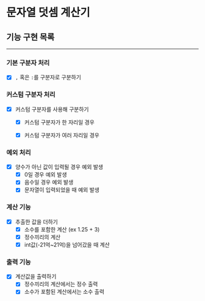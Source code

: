 # 문자열 덧셈 계산기

## 기능 구현 목록

---

### 기본 구분자 처리
- [x] `,` 혹은 `:`를 구분자로 구분하기 


### 커스텀 구분자 처리
- [x] 커스텀 구분자를 사용해 구분하기
  - [x] 커스텀 구분자가 한 자리일 경우
  - [x] 커스텀 구분자가 여러 자리일 경우 
  
    
### 예외 처리
- [x] 양수가 아닌 값이 입력될 경우 예외 발생
  - [x] 0일 경우 예외 발생
  - [x] 음수일 경우 예외 발생
  - [x] 문자열이 입력되었을 때 예외 발생

### 계산 기능
- [x] 추출한 값을 더하기
  - [x] 소수를 포함한 계산 (ex 1.25 + 3)
  - [x] 정수끼리의 계산
  - [x] int값(-21억~21억)을 넘어갔을 때 계산

### 출력 기능
- [x] 계산값을 출력하기
  - [x] 정수끼리의 계산에서는 정수 출력
  - [x] 소수가 포함된 계산에서는 소수 출력